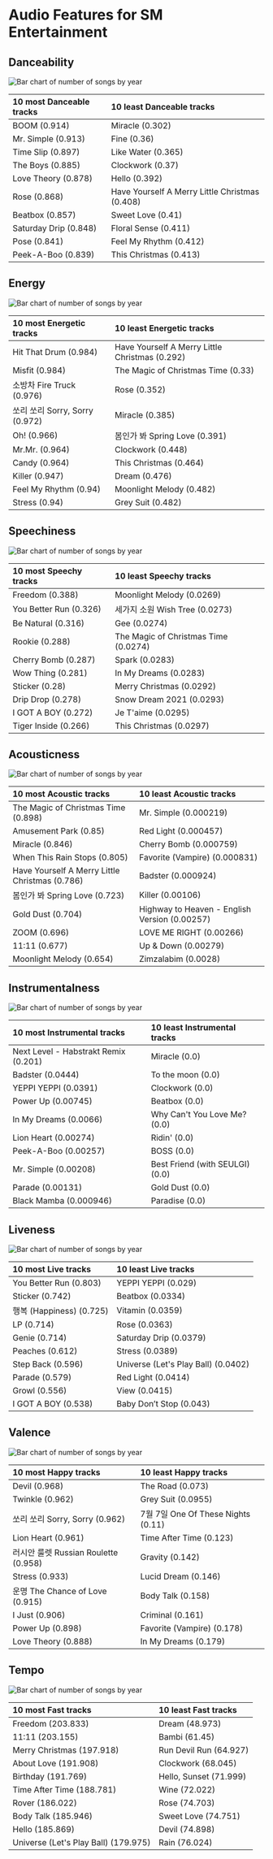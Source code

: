 # Audio Features for SM Entertainment

## Danceability

![Bar chart of number of songs by year](../../images/labels/sm_entertainment/audio_features/audio_danceability/distribution.png)

| 10 most Danceable tracks | 10 least Danceable tracks |
|:---|:---|
| BOOM (0.914) | Miracle (0.302) |
| Mr. Simple (0.913) | Fine (0.36) |
| Time Slip (0.897) | Like Water (0.365) |
| The Boys (0.885) | Clockwork (0.37) |
| Love Theory (0.878) | Hello (0.392) |
| Rose (0.868) | Have Yourself A Merry Little Christmas (0.408) |
| Beatbox (0.857) | Sweet Love (0.41) |
| Saturday Drip (0.848) | Floral Sense (0.411) |
| Pose (0.841) | Feel My Rhythm (0.412) |
| Peek-A-Boo (0.839) | This Christmas (0.413) |

## Energy

![Bar chart of number of songs by year](../../images/labels/sm_entertainment/audio_features/audio_energy/distribution.png)

| 10 most Energetic tracks | 10 least Energetic tracks |
|:---|:---|
| Hit That Drum (0.984) | Have Yourself A Merry Little Christmas (0.292) |
| Misfit (0.984) | The Magic of Christmas Time (0.33) |
| 소방차 Fire Truck (0.976) | Rose (0.352) |
| 쏘리 쏘리 Sorry, Sorry (0.972) | Miracle (0.385) |
| Oh! (0.966) | 봄인가 봐 Spring Love (0.391) |
| Mr.Mr. (0.964) | Clockwork (0.448) |
| Candy (0.964) | This Christmas (0.464) |
| Killer (0.947) | Dream (0.476) |
| Feel My Rhythm (0.94) | Moonlight Melody (0.482) |
| Stress (0.94) | Grey Suit (0.482) |

## Speechiness

![Bar chart of number of songs by year](../../images/labels/sm_entertainment/audio_features/audio_speechiness/distribution.png)

| 10 most Speechy tracks | 10 least Speechy tracks |
|:---|:---|
| Freedom (0.388) | Moonlight Melody (0.0269) |
| You Better Run (0.326) | 세가지 소원 Wish Tree (0.0273) |
| Be Natural (0.316) | Gee (0.0274) |
| Rookie (0.288) | The Magic of Christmas Time (0.0274) |
| Cherry Bomb (0.287) | Spark (0.0283) |
| Wow Thing (0.281) | In My Dreams (0.0283) |
| Sticker (0.28) | Merry Christmas (0.0292) |
| Drip Drop (0.278) | Snow Dream 2021 (0.0293) |
| I GOT A BOY (0.272) | Je T'aime (0.0295) |
| Tiger Inside (0.266) | This Christmas (0.0297) |

## Acousticness

![Bar chart of number of songs by year](../../images/labels/sm_entertainment/audio_features/audio_acousticness/distribution.png)

| 10 most Acoustic tracks | 10 least Acoustic tracks |
|:---|:---|
| The Magic of Christmas Time (0.898) | Mr. Simple (0.000219) |
| Amusement Park (0.85) | Red Light (0.000457) |
| Miracle (0.846) | Cherry Bomb (0.000759) |
| When This Rain Stops (0.805) | Favorite (Vampire) (0.000831) |
| Have Yourself A Merry Little Christmas (0.786) | Badster (0.000924) |
| 봄인가 봐 Spring Love (0.723) | Killer (0.00106) |
| Gold Dust (0.704) | Highway to Heaven - English Version (0.00257) |
| ZOOM (0.696) | LOVE ME RIGHT (0.00266) |
| 11:11 (0.677) | Up & Down (0.00279) |
| Moonlight Melody (0.654) | Zimzalabim (0.0028) |

## Instrumentalness

![Bar chart of number of songs by year](../../images/labels/sm_entertainment/audio_features/audio_instrumentalness/distribution.png)

| 10 most Instrumental tracks | 10 least Instrumental tracks |
|:---|:---|
| Next Level - Habstrakt Remix (0.201) | Miracle (0.0) |
| Badster (0.0444) | To the moon (0.0) |
| YEPPI YEPPI (0.0391) | Clockwork (0.0) |
| Power Up (0.00745) | Beatbox (0.0) |
| In My Dreams (0.0066) | Why Can't You Love Me? (0.0) |
| Lion Heart (0.00274) | Ridin' (0.0) |
| Peek-A-Boo (0.00257) | BOSS (0.0) |
| Mr. Simple (0.00208) | Best Friend (with SEULGI) (0.0) |
| Parade (0.00131) | Gold Dust (0.0) |
| Black Mamba (0.000946) | Paradise (0.0) |

## Liveness

![Bar chart of number of songs by year](../../images/labels/sm_entertainment/audio_features/audio_liveness/distribution.png)

| 10 most Live tracks | 10 least Live tracks |
|:---|:---|
| You Better Run (0.803) | YEPPI YEPPI (0.029) |
| Sticker (0.742) | Beatbox (0.0334) |
| 행복 (Happiness) (0.725) | Vitamin (0.0359) |
| LP (0.714) | Rose (0.0363) |
| Genie (0.714) | Saturday Drip (0.0379) |
| Peaches (0.612) | Stress (0.0389) |
| Step Back (0.596) | Universe (Let's Play Ball) (0.0402) |
| Parade (0.579) | Red Light (0.0414) |
| Growl (0.556) | View (0.0415) |
| I GOT A BOY (0.538) | Baby Don’t Stop (0.043) |

## Valence

![Bar chart of number of songs by year](../../images/labels/sm_entertainment/audio_features/audio_valence/distribution.png)

| 10 most Happy tracks | 10 least Happy tracks |
|:---|:---|
| Devil (0.968) | The Road (0.073) |
| Twinkle (0.962) | Grey Suit (0.0955) |
| 쏘리 쏘리 Sorry, Sorry (0.962) | 7월 7일 One Of These Nights (0.11) |
| Lion Heart (0.961) | Time After Time (0.123) |
| 러시안 룰렛 Russian Roulette (0.958) | Gravity (0.142) |
| Stress (0.933) | Lucid Dream (0.146) |
| 운명 The Chance of Love (0.915) | Body Talk (0.158) |
| I Just (0.906) | Criminal (0.161) |
| Power Up (0.898) | Favorite (Vampire) (0.178) |
| Love Theory (0.888) | In My Dreams (0.179) |

## Tempo

![Bar chart of number of songs by year](../../images/labels/sm_entertainment/audio_features/audio_tempo/distribution.png)

| 10 most Fast tracks | 10 least Fast tracks |
|:---|:---|
| Freedom (203.833) | Dream (48.973) |
| 11:11 (203.155) | Bambi (61.45) |
| Merry Christmas (197.918) | Run Devil Run (64.927) |
| About Love (191.908) | Clockwork (68.045) |
| Birthday (191.769) | Hello, Sunset (71.999) |
| Time After Time (188.781) | Wine (72.022) |
| Rover (186.022) | Rose (74.703) |
| Body Talk (185.946) | Sweet Love (74.751) |
| Hello (185.869) | Devil (74.898) |
| Universe (Let's Play Ball) (179.975) | Rain (76.024) |
